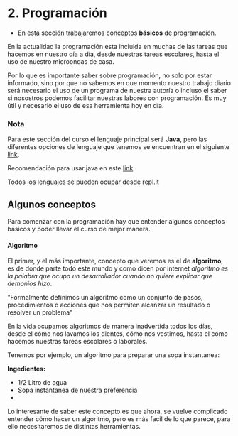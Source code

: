 # 2. Programación

- En esta sección trabajaremos conceptos **básicos** de programación.

En la actualidad la programación esta incluida en muchas de las tareas que hacemos en nuestro día a día, desde nuestras tareas escolares, hasta el uso de nuestro microondas de casa. 

Por lo que es importante saber sobre programación, no solo por estar informado, sino por que no sabemos en que momento nuestro trabajo diario será necesario el uso de un programa de nuestra autoría o incluso el saber si nosostros podemos facilitar nuestras labores con programación. Es muy útil y necesario el uso de esa herramienta hoy en día.

### Nota

Para este sección del curso el lenguaje principal será **Java**, pero las diferentes opciones de lenguaje que tenemos se encuentran en el siguiente [link](variantes/README.md).

Recomendación para usar java en este [link](https://youtu.be/uHBqENZhvyM).

Todos los lenguajes se pueden ocupar desde repl.it

## Algunos conceptos

Para comenzar con la programación hay que entender algunos conceptos básicos y poder llevar el curso de mejor manera.

#### Algoritmo

El primer, y el más importante, concepto que veremos es el de **algoritmo**, es de donde parte todo este mundo y como dicen por internet *algoritmo es la palabra que ocupa un desarrollador cuando no quiere explicar que demonios hizo*.

"Formalmente definimos un algoritmo como un conjunto de pasos, procedimientos o acciones que nos permiten alcanzar un resultado o resolver un problema"

En la vida ocupamos algoritmos de manera inadvertida todos los días, desde el cómo nos lavamos los dientes, cómo nos vestimos, hasta el cómo hacemos nuestras tareas escolares o laborales.

Tenemos por ejemplo, un algoritmo para preparar una sopa instantanea:

**Ingedientes:**
- 1/2 Litro de agua
- Sopa instantanea de nuestra preferencia
-


Lo interesante de saber este concepto es que ahora, se vuelve complicado entender cómo hacer un algoritmo, pero es más facil de lo que parece, para ello necesitaremos de distintas herramientas.


